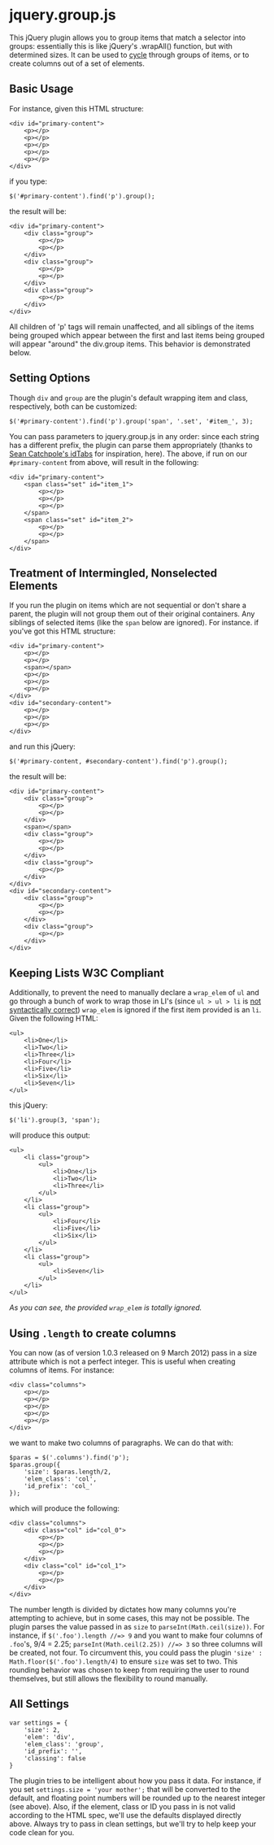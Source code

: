 # jquery.group.js #

This jQuery plugin allows you to group items that match a selector into groups: essentially this is like jQuery's .wrapAll() function, but with determined sizes. It can be used to [cycle](http://jquery.malsup.com/cycle/ "jQuery Cycle Plugin") through groups of items, or to create columns out of a set of elements.

## Basic Usage ##

For instance, given this HTML structure:

	<div id="primary-content">
		<p></p>
		<p></p>
		<p></p>
		<p></p>
		<p></p>
	</div>

if you type:

    $('#primary-content').find('p').group();

the result will be: 

	<div id="primary-content">
		<div class="group">
			<p></p>
			<p></p>
		</div>
		<div class="group">
			<p></p>
			<p></p>
		</div>
		<div class="group">
			<p></p>
		</div>
	</div>

All children of 'p' tags will remain unaffected, and all siblings of the items being grouped which appear between the first and last items being grouped will appear "around" the div.group items. This behavior is demonstrated below.

## Setting Options ##

Though `div` and `group` are the plugin's default wrapping item and class, respectively, both can be customized:

	$('#primary-content').find('p').group('span', '.set', '#item_', 3);

You can pass parameters to jquery.group.js in any order: since each string has a different prefix, the plugin can parse them appropriately (thanks to [Sean Catchpole's idTabs](http://www.sunsean.com/idTabs/) for inspiration, here). The above, if run on our `#primary-content` from above, will result in the following:

	<div id="primary-content">
		<span class="set" id="item_1">
			<p></p>
			<p></p>
			<p></p>
		</span>
		<span class="set" id="item_2">
			<p></p>
			<p></p>
		</span>
	</div>

## Treatment of Intermingled, Nonselected Elements ##

If you run the plugin on items which are not sequential or don't share a parent, the plugin will not group them out of their original containers. Any siblings of selected items (like the `span` below are ignored). For instance. if you've got this HTML structure:

	<div id="primary-content">
		<p></p>
		<p></p>
		<span></span>
		<p></p>
		<p></p>
		<p></p>
	</div>
	<div id="secondary-content">
		<p></p>
		<p></p>
		<p></p>
	</div>

and run this jQuery:

	$('#primary-content, #secondary-content').find('p').group();
	
the result will be:

	<div id="primary-content">
		<div class="group">
			<p></p>
			<p></p>
		</div>
		<span></span>
		<div class="group">
			<p></p>
			<p></p>
		</div>
		<div class="group">
			<p></p>
		</div>
	</div>
	<div id="secondary-content">
		<div class="group">
			<p></p>
			<p></p>
		</div>
		<div class="group">
			<p></p>
		</div>
	</div>

## Keeping Lists W3C Compliant ##

Additionally, to prevent the need to manually declare a `wrap_elem` of `ul` and go through a bunch of work to wrap those in LI's (since `ul > ul > li` is [not syntactically correct](http://www.w3.org/TR/html401/struct/lists.html)) `wrap_elem` is ignored if the first item provided is an `li`. Given the following HTML:

	<ul>
		<li>One</li>
		<li>Two</li>
		<li>Three</li>
		<li>Four</li>
		<li>Five</li>
		<li>Six</li>
		<li>Seven</li>
	</ul>
	
this jQuery:

	$('li').group(3, 'span');
	
will produce this output:

	<ul>
		<li class="group">
			<ul>
				<li>One</li>
				<li>Two</li>
				<li>Three</li>
			</ul>
		</li>
		<li class="group">
			<ul>
				<li>Four</li>
				<li>Five</li>
				<li>Six</li>
			</ul>
		</li>
		<li class="group">
			<ul>
				<li>Seven</li>
			</ul>
		</li>
	</ul>

_As you can see, the provided `wrap_elem` is totally ignored._

## Using `.length` to create columns ##

You can now (as of version 1.0.3 released on 9 March 2012) pass in a size attribute which is not a perfect integer. This is useful when creating columns of items. For instance:

	<div class="columns">
		<p></p>
		<p></p>
		<p></p>
		<p></p>
		<p></p>
	</div>

we want to make two columns of paragraphs. We can do that with:

	$paras = $('.columns').find('p');
	$paras.group({
		'size': $paras.length/2,
		'elem_class': 'col',
		'id_prefix': 'col_'
	});
	
which will produce the following:

	<div class="columns">
		<div class="col" id="col_0">
			<p></p>
			<p></p>
			<p></p>
		</div>
		<div class="col" id="col_1">
			<p></p>
			<p></p>
		</div>
	</div>

The number length is divided by dictates how many columns you're attempting to achieve, but in some cases, this may not be possible. The plugin parses the value passed in as `size` to `parseInt(Math.ceil(size))`. For instance, if `$('.foo').length //=> 9` and you want to make four columns of `.foo`'s, 9/4 = 2.25; `parseInt(Math.ceil(2.25)) //=> 3` so three columns will be created, not four. To circumvent this, you could pass the plugin `'size' : Math.floor($('.foo').length/4)` to ensure `size` was set to two. This rounding behavior was chosen to keep from requiring the user to round themselves, but still allows the flexibility to round manually.

## All Settings ##

	var settings = {
		'size': 2,
		'elem': 'div',
		'elem_class': 'group',
		'id_prefix': '',
		'classing': false
	}
	
The plugin tries to be intelligent about how you pass it data. For instance, if you set `settings.size = 'your mother';` that will be converted to the default, and floating point numbers will be rounded up to the nearest integer (see above). Also, if the element, class or ID you pass in is not valid according to the HTML spec, we'll use the defaults displayed directly above. Always try to pass in clean settings, but we'll try to help keep your code clean for you.